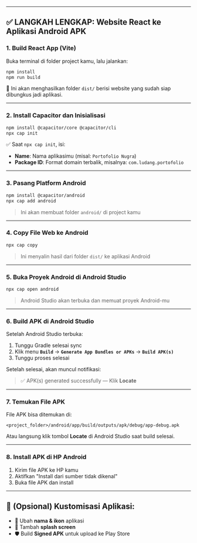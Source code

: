 

---

## ✅ LANGKAH LENGKAP: Website React ke Aplikasi Android APK

### 1. **Build React App (Vite)**

Buka terminal di folder project kamu, lalu jalankan:

```bash
npm install
npm run build
```

📁 Ini akan menghasilkan folder `dist/` berisi website yang sudah siap dibungkus jadi aplikasi.

---

### 2. **Install Capacitor dan Inisialisasi**

```bash
npm install @capacitor/core @capacitor/cli
npx cap init
```

✅ Saat `npx cap init`, isi:

* **Name**: Nama aplikasimu (misal: `Portofolio Nugra`)
* **Package ID**: Format domain terbalik, misalnya: `com.ludang.portofolio`

---

### 3. **Pasang Platform Android**

```bash
npm install @capacitor/android
npx cap add android
```

> Ini akan membuat folder `android/` di project kamu

---

### 4. **Copy File Web ke Android**

```bash
npx cap copy
```

> Ini menyalin hasil dari folder `dist/` ke aplikasi Android

---

### 5. **Buka Proyek Android di Android Studio**

```bash
npx cap open android
```

> Android Studio akan terbuka dan memuat proyek Android-mu

---

### 6. **Build APK di Android Studio**

Setelah Android Studio terbuka:

1. Tunggu Gradle selesai sync
2. Klik menu **`Build`** → **`Generate App Bundles or APKs`** → **`Build APK(s)`**
3. Tunggu proses selesai

Setelah selesai, akan muncul notifikasi:

> ✅ APK(s) generated successfully — Klik **Locate**

---

### 7. **Temukan File APK**

File APK bisa ditemukan di:

```
<project_folder>/android/app/build/outputs/apk/debug/app-debug.apk
```

Atau langsung klik tombol **Locate** di Android Studio saat build selesai.

---

### 8. **Install APK di HP Android**

1. Kirim file APK ke HP kamu
2. Aktifkan "Install dari sumber tidak dikenal"
3. Buka file APK dan install

---

## 🔧 (Opsional) Kustomisasi Aplikasi:

* 🔁 Ubah **nama & ikon** aplikasi
* 🌊 Tambah **splash screen**
* 🛡️ Build **Signed APK** untuk upload ke Play Store


